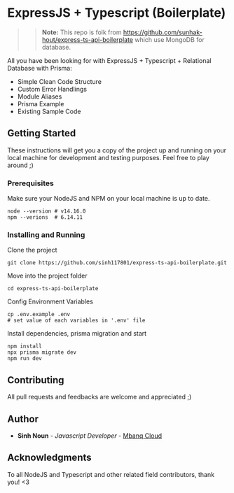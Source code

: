 # ExpressJS + Typescript (Boilerplate)

>> **Note:** This repo is folk from https://github.com/sunhak-hout/express-ts-api-boilerplate which use MongoDB for database.

All you have been looking for with ExpressJS + Typescript + Relational Database with Prisma:

* Simple Clean Code Structure
* Custom Error Handlings
* Module Aliases
* Prisma Example
* Existing Sample Code

## Getting Started

These instructions will get you a copy of the project up and running on your local machine for development and testing purposes. Feel free to play around ;)

### Prerequisites

Make sure your NodeJS and NPM on your local machine is up to date.

```
node --version # v14.16.0
npm --verions  # 6.14.11
```

### Installing and Running

Clone the project

```
git clone https://github.com/sinh117801/express-ts-api-boilerplate.git
```

Move into the project folder

```
cd express-ts-api-boilerplate
```

Config Environment Variables

```
cp .env.example .env
# set value of each variables in '.env' file
```

Install dependencies, prisma migration and start

```
npm install
npx prisma migrate dev
npm run dev
```

## Contributing

All pull requests and feedbacks are welcome and appreciated ;)

## Author

* **Sinh Noun** - *Javascript Developer* - [Mbanq Cloud](https://mbanq.com/cloud)

## Acknowledgments

To all NodeJS and Typescript and other related field contributors, thank you! <3
